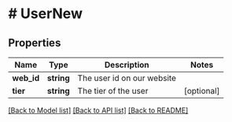 # # UserNew

## Properties

| Name       | Type       | Description                | Notes      |
| ---------- | ---------- | -------------------------- | ---------- |
| **web_id** | **string** | The user id on our website |
| **tier**   | **string** | The tier of the user       | [optional] |

[[Back to Model list]](../../README.md#models) [[Back to API list]](../../README.md#endpoints) [[Back to README]](../../README.md)
